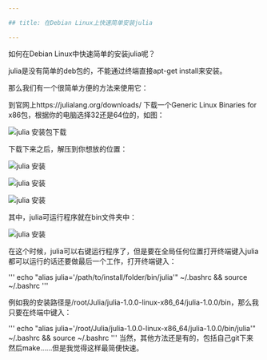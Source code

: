 ```yaml
---

## title: 在Debian Linux上快速简单安装julia

---
```


如何在Debian Linux中快速简单的安装julia呢？
    
julia是没有简单的deb包的，不能通过终端直接apt-get install来安装。
    
那么我们有一个很简单方便的方法来使用它：
    
到官网上https://julialang.org/downloads/ 下载一个Generic Linux Binaries for x86包，根据你的电脑选择32还是64位的，如图：

![julia 安装包下载](/assets/img/juliapkg1.png/683x384)

下载下来之后，解压到你想放的位置：

![julia 安装](/assets/img/juliapkg2.png/683x384)


![julia 安装](/assets/img/juliapkg3.png/683x384)


![julia 安装](/assets/img/juliapkg4.png/683x384)

其中，julia可运行程序就在bin文件夹中：

![julia 安装](/assets/img/juliapkg5.png/683x384)

在这个时候，julia可以右键运行程序了，但是要在全局任何位置打开终端键入julia都可以运行的话还要做最后一个工作，打开终端键入：

'''
echo "alias julia='/path/to/install/folder/bin/julia'"  ~/.bashrc && source ~/.bashrc
'''

例如我的安装路径是/root/Julia/julia-1.0.0-linux-x86_64/julia-1.0.0/bin，那么我只要在终端中键入：

'''
echo "alias julia='/root/Julia/julia-1.0.0-linux-x86_64/julia-1.0.0/bin/julia'"  ~/.bashrc && source ~/.bashrc
'''
当然，其他方法还是有的，包括自己git下来然后make……但是我觉得这样最简便快速。

